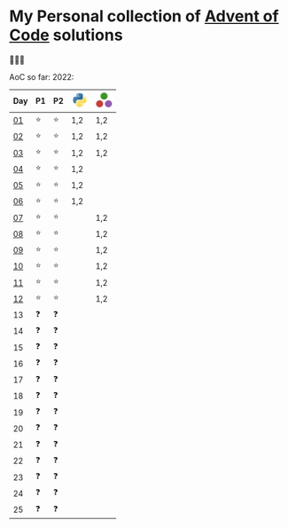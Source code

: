 # My Personal collection of [Advent of Code] solutions

:christmas_tree::santa::christmas_tree:

AoC so far:
2022:

| Day              | P1         | P2         | <a href="https://www.python.org" target="_blank" rel="noreferrer"> <img src="https://raw.githubusercontent.com/devicons/devicon/master/icons/python/python-original.svg" alt="python" width="30" height="30"/> </a> | <a href="https://julialang.org/" target="_blank" rel="noreferrer"> <img src="https://raw.githubusercontent.com/devicons/devicon/master/icons/julia/julia-original.svg" alt="julia" width="30" height="30"/> </a> |
| ---------------- | ---------- | ---------- | ------------------------------------------------------------------------------------------------------------------------------------------------------------------------------------------------------------------- | ---------------------------------------------------------------------------------------------------------------------------------------------------------------------------------------------------------------- |
| [01](2022/Day01) | :star:     | :star:     | 1,2                                                                                                                                                                                                                 | 1,2                                                                                                                                                                                                              |
| [02](2022/Day02) | :star:     | :star:     | 1,2                                                                                                                                                                                                                 | 1,2                                                                                                                                                                                                              |
| [03](2022/Day03) | :star:     | :star:     | 1,2                                                                                                                                                                                                                 | 1,2                                                                                                                                                                                                              |
| [04](2022/Day04) | :star:     | :star:     | 1,2                                                                                                                                                                                                                 |                                                                                                                                                                                                                  |
| [05](2022/Day05) | :star:     | :star:     | 1,2                                                                                                                                                                                                                 |                                                                                                                                                                                                                  |
| [06](2022/Day06) | :star:     | :star:     | 1,2                                                                                                                                                                                                                 |                                                                                                                                                                                                                  |
| [07](2022/Day07) | :star:     | :star:     |                                                                                                                                                                                                                     | 1,2                                                                                                                                                                                                              |
| [08](2022/Day08) | :star:     | :star:     |                                                                                                                                                                                                                     | 1,2                                                                                                                                                                                                              |
| [09](2022/Day09) | :star:     | :star:     |                                                                                                                                                                                                                     | 1,2                                                                                                                                                                                                              |
| [10](2022/Day10) | :star:     | :star:     |                                                                                                                                                                                                                     | 1,2                                                                                                                                                                                                              |
| [11](2022/Day11) | :star:     | :star:     |                                                                                                                                                                                                                     | 1,2                                                                                                                                                                                                              |
| [12](2022/Day12) | :star:     | :star:     |                                                                                                                                                                                                                     | 1,2                                                                                                                                                                                                              |
| 13               | :question: | :question: |                                                                                                                                                                                                                     |                                                                                                                                                                                                                  |
| 14               | :question: | :question: |                                                                                                                                                                                                                     |                                                                                                                                                                                                                  |
| 15               | :question: | :question: |                                                                                                                                                                                                                     |                                                                                                                                                                                                                  |
| 16               | :question: | :question: |                                                                                                                                                                                                                     |                                                                                                                                                                                                                  |
| 17               | :question: | :question: |                                                                                                                                                                                                                     |                                                                                                                                                                                                                  |
| 18               | :question: | :question: |                                                                                                                                                                                                                     |                                                                                                                                                                                                                  |
| 19               | :question: | :question: |                                                                                                                                                                                                                     |                                                                                                                                                                                                                  |
| 20               | :question: | :question: |                                                                                                                                                                                                                     |                                                                                                                                                                                                                  |
| 21               | :question: | :question: |                                                                                                                                                                                                                     |                                                                                                                                                                                                                  |
| 22               | :question: | :question: |                                                                                                                                                                                                                     |                                                                                                                                                                                                                  |
| 23               | :question: | :question: |                                                                                                                                                                                                                     |                                                                                                                                                                                                                  |
| 24               | :question: | :question: |                                                                                                                                                                                                                     |                                                                                                                                                                                                                  |
| 25               | :question: | :question: |                                                                                                                                                                                                                     |                                                                                                                                                                                                                  |


[Advent of Code]: https://adventofcode.com/
